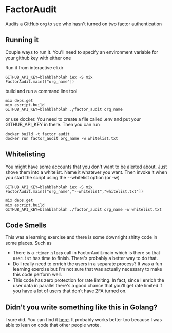 # FactorAudit
Audits a GitHub org to see who hasn't turned on two factor authentication

## Running it
Couple ways to run it. You'll need to specify an environment variable for your github key with either one

Run it from interactive elixir

```
GITHUB_API_KEY=blahblahblah iex -S mix
FactorAudit.main(["org_name"])
```

build and run a command line tool

```
mix deps.get
mix escript.build
GITHUB_API_KEY=blahblahblah ./factor_audit org_name
```

or use docker. You need to create a file called .env and put your GITHUB_API_KEY in there.
Then you can run

```
docker build -t factor_audit .
docker run factor_audit org_name -w whitelist.txt
```

## Whitelisting
You might have some accounts that you don't want to be alerted about. Just shove them
into a whitelist. Name it whatever you want. Then invoke it when you start the script
using the --whitelist option (or -w)

```
GITHUB_API_KEY=blahblahblah iex -S mix
FactorAudit.main(["org_name","--whitelist","whitelist.txt"])
```

```
mix deps.get
mix escript.build
GITHUB_API_KEY=blahblahblah ./factor_audit org_name -w whitelist.txt
```

## Code Smells
This was a learning exercise and there is some downright shitty code in some
places. Such as

* There is a `:timer.sleep` call in FactorAudit.main which is there so that `UserList` has time to finish. There's probably a better way to do that.
* Do I really need to enrich the users in a separate process? It was a fun learning exercise but I'm not sure that was actually necessary to make this code perform well.
* This code has zero protection for rate limiting. In fact, since I enrich the user data in parallel there's a good chance that you'll get rate limited if you have a lot of users that don't have 2FA turned on.

## Didn't you write something like this in Golang?
I sure did. You can find it [here](https://github.com/blackfist/deez_factors). It probably works better too because I was able to lean on code that other people wrote.
